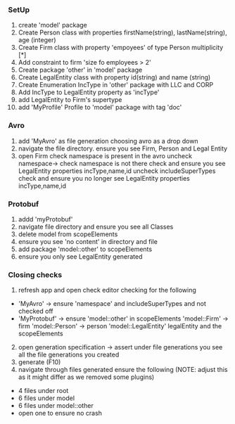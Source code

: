 ### SetUp

1. create 'model' package
2. Create Person class with properties firstName(string), lastName(string), age (integer)
3. Create Firm class with property 'empoyees' of type Person multiplicity [*]
4. Add constraint to firm 'size fo employees > 2'
5. Create package 'other' in 'model' package
6. Create LegalEntity class with property id(string) and name (string)
7. Create Enumeration IncType in 'other' package with LLC and CORP
8. Add IncType to LegalEntity property as 'incType'
9. add LegalEntity to Firm's supertype
10. add 'MyProfile' Profile to 'model' package with tag 'doc'

### Avro

1. add 'MyAvro' as file generation choosing avro as a drop down
2. navigate the file directory. ensure you see Firm, Person and Legal Entity
3. open Firm
   check namespace is present in the avro
   uncheck namespace-> check namespace is not there
   check and ensure you see LegalEntity properties incType,name,id
   uncheck includeSuperTypes
   check and ensure you no longer see LegalEntity properties incType,name,id

### Protobuf

1. addd 'myProtobuf'
2. navigate file directory and ensure you see all Classes
3. delete model from scopeElements
4. ensure you see 'no content' in directory and file
5. add package 'model::other' to scopeElements
6. ensure you only see LegalEntity generated

### Closing checks

1. refresh app and open check editor checking for the following

- 'MyAvro' -> ensure 'namespace' and includeSuperTypes and not checked off
- 'MyProtobuf' -> ensure 'model::other' in scopeElements
  'model::Firm' -> firm
  'model::Person' -> person
  'model::LegalEntity' legalEntity
  and the scopeElements

2. open generation specification -> assert under file generations you see all the file generations you created
3. generate (F10)
4. navigate through files generated ensure the following (NOTE: adjust this as it might differ as we removed some plugins)

- 4 files under root
- 6 files under model
- 6 files under model::other
- open one to ensure no crash
